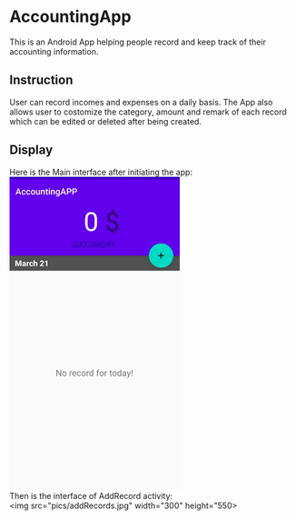 # AccountingApp
This is an Android App helping people record and keep track of their accounting information.

## Instruction
User can record incomes and expenses on a daily basis. The App also allows user to costomize the category, amount and remark of each record which can be edited or deleted after being created.

## Display
Here is the Main interface after initiating the app:
<br>
<img src="pics/main.jpg" width="300" height="550">
<br>
Then is the interface of AddRecord activity:
<br>
<img src="pics/addRecords.jpg" width="300" height="550>
<br>
